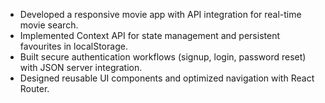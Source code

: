 - Developed a responsive movie app with API integration for real-time movie search. <br/>
- Implemented Context API for state management and persistent favourites in localStorage. <br/>
- Built secure authentication workflows (signup, login, password reset) with JSON server integration. <br/>
- Designed reusable UI components and optimized navigation with React Router. 
